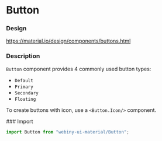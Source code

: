 # Button

### Design
<a href="https://material.io/design/components/buttons.html" target="_blank">https://material.io/design/components/buttons.html</a>

### Description
`Button` component provides 4 commonly used button types:
- `Default`
- `Primary`
- `Secondary`
- `Floating`

To create buttons with icon, use a `<Button.Icon/>` component.

### Import
```js
import Button from "webiny-ui-material/Button";
```